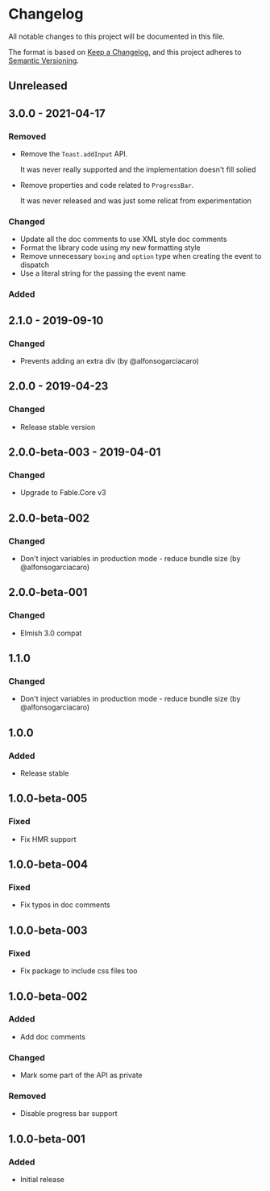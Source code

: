 # Changelog
All notable changes to this project will be documented in this file.

The format is based on [Keep a Changelog](https://keepachangelog.com/en/1.0.0/),
and this project adheres to [Semantic Versioning](https://semver.org/spec/v2.0.0.html).

## Unreleased

## 3.0.0 - 2021-04-17

### Removed

* Remove the `Toast.addInput` API.

    It was never really supported and the implementation doesn't fill solied

* Remove properties and code related to `ProgressBar`.

    It was never released and was just some relicat from experimentation

### Changed

* Update all the doc comments to use XML style doc comments
* Format the library code using my new formatting style
* Remove unnecessary `boxing` and `option` type when creating the event to dispatch
* Use a literal string for the passing the event name

### Added

## 2.1.0 - 2019-09-10

### Changed

* Prevents adding an extra div (by @alfonsogarciacaro)

## 2.0.0 - 2019-04-23

### Changed

* Release stable version

## 2.0.0-beta-003 - 2019-04-01

### Changed

* Upgrade to Fable.Core v3

## 2.0.0-beta-002

### Changed

* Don't inject variables in production mode - reduce bundle size (by @alfonsogarciacaro)

## 2.0.0-beta-001

### Changed

* Elmish 3.0 compat

## 1.1.0

### Changed

* Don't inject variables in production mode - reduce bundle size (by @alfonsogarciacaro)

## 1.0.0

### Added

* Release stable

## 1.0.0-beta-005

### Fixed

* Fix HMR support

## 1.0.0-beta-004

### Fixed

* Fix typos in doc comments

## 1.0.0-beta-003

### Fixed

* Fix package to include css files too

## 1.0.0-beta-002

### Added

* Add doc comments

### Changed

* Mark some part of the API as private

### Removed

* Disable progress bar support

## 1.0.0-beta-001

### Added

* Initial release
